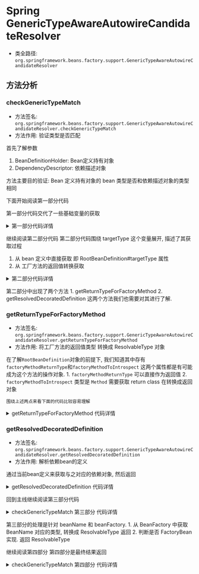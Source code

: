 # Spring GenericTypeAwareAutowireCandidateResolver
- 类全路径: `org.springframework.beans.factory.support.GenericTypeAwareAutowireCandidateResolver`


## 方法分析
### checkGenericTypeMatch
- 方法签名: `org.springframework.beans.factory.support.GenericTypeAwareAutowireCandidateResolver.checkGenericTypeMatch`
- 方法作用: 验证类型是否匹配


首先了解参数

1. BeanDefinitionHolder: Bean定义持有对象
2. DependencyDescriptor: 依赖描述对象


方法主要目的验证: Bean 定义持有对象的 bean 类型是否和依赖描述对象的类型相同


下面开始阅读第一部分代码
 

第一部分代码交代了一些基础变量的获取

<details>
<summary>第一部分代码详情</summary>


```java
    // 第一部分
    // 类型描述的解析对象
    // 依赖类型
    ResolvableType dependencyType = descriptor.getResolvableType();
    // 依赖类型 是否是 class
    if (dependencyType.getType() instanceof Class) {
        // No generic type -> we know it's a Class type-match, so no need to check again.
        return true;
    }

    ResolvableType targetType = null;
    boolean cacheType = false;
    RootBeanDefinition rbd = null;
    // 从 bean定义持有对象中获取 bean定义
    if (bdHolder.getBeanDefinition() instanceof RootBeanDefinition) {
        rbd = (RootBeanDefinition) bdHolder.getBeanDefinition();
    }
```

</details>


继续阅读第二部分代码
第二部分代码围绕 targetType 这个变量展开, 描述了其获取过程

1. 从 bean 定义中直接获取 即 RootBeanDefinition#targetType 属性
2. 从 工厂方法的返回值转换获取


<details>
<summary>第二部分代码详情</summary>


```java
		// 第二部分
		if (rbd != null) {
			targetType = rbd.targetType;
			if (targetType == null) {
				cacheType = true;
				// First, check factory method return type, if applicable
				// 工厂方法的返回值
				targetType = getReturnTypeForFactoryMethod(rbd, descriptor);
				if (targetType == null) {
					// 解析 RootBeanDefinition
					RootBeanDefinition dbd = getResolvedDecoratedDefinition(rbd);
					if (dbd != null) {
						targetType = dbd.targetType;
						if (targetType == null) {
							// 工厂方法的返回值
							targetType = getReturnTypeForFactoryMethod(dbd, descriptor);
						}
					}
				}
			}
		}

```

</details>



第二部分中出现了两个方法
    1. getReturnTypeForFactoryMethod
    2. getResolvedDecoratedDefinition
    这两个方法我们也需要对其进行了解.

### getReturnTypeForFactoryMethod
- 方法签名: `org.springframework.beans.factory.support.GenericTypeAwareAutowireCandidateResolver.getReturnTypeForFactoryMethod`
- 方法作用: 将工厂方法的返回值类型 转换成 ResolvableType 对象

在了解`RootBeanDefinition`对象的前提下, 我们知道其中存有`factoryMethodReturnType`和`factoryMethodToIntrospect` 这两个属性都是有可能成为这个方法的操作对象.
    1. `factoryMethodReturnType` 可以直接作为返回值
    2. `factoryMethodToIntrospect` 类型是 `Method` 需要获取 return class 在转换成返回对象

    围绕上述两点来看下面的代码比较容易理解



<details>
<summary>getReturnTypeForFactoryMethod 代码详情</summary>

```java
	@Nullable
	protected ResolvableType getReturnTypeForFactoryMethod(RootBeanDefinition rbd, DependencyDescriptor descriptor) {
		// Should typically be set for any kind of factory method, since the BeanFactory
		// pre-resolves them before reaching out to the AutowireCandidateResolver...
		ResolvableType returnType = rbd.factoryMethodReturnType;
		if (returnType == null) {
			Method factoryMethod = rbd.getResolvedFactoryMethod();
			if (factoryMethod != null) {
				returnType = ResolvableType.forMethodReturnType(factoryMethod);
			}
		}
		if (returnType != null) {
			Class<?> resolvedClass = returnType.resolve();
			if (resolvedClass != null && descriptor.getDependencyType().isAssignableFrom(resolvedClass)) {
				// Only use factory method metadata if the return type is actually expressive enough
				// for our dependency. Otherwise, the returned instance type may have matched instead
				// in case of a singleton instance having been registered with the container already.
				return returnType;
			}
		}
		return null;
	}

```
</details>





### getResolvedDecoratedDefinition
- 方法签名: `org.springframework.beans.factory.support.GenericTypeAwareAutowireCandidateResolver.getResolvedDecoratedDefinition`
- 方法作用: 解析依赖bean的定义

通过当前bean定义来获取与之对应的依赖对象, 然后返回


<details>
<summary>getResolvedDecoratedDefinition 代码详情</summary>

```java
	@Nullable
	protected RootBeanDefinition getResolvedDecoratedDefinition(RootBeanDefinition rbd) {
		// 获取 bean 定义持有对象(依赖的对象)
		BeanDefinitionHolder decDef = rbd.getDecoratedDefinition();
		if (decDef != null && this.beanFactory instanceof ConfigurableListableBeanFactory) {
			ConfigurableListableBeanFactory clbf = (ConfigurableListableBeanFactory) this.beanFactory;
			if (clbf.containsBeanDefinition(decDef.getBeanName())) {
				BeanDefinition dbd = clbf.getMergedBeanDefinition(decDef.getBeanName());
				if (dbd instanceof RootBeanDefinition) {
					return (RootBeanDefinition) dbd;
				}
			}
		}
		return null;
	}

```

</details>



回到主线继续阅读第三部分代码

<details>
<summary>checkGenericTypeMatch 第三部分 代码详情</summary>


```java
    // 第三部分
    if (targetType == null) {
        // Regular case: straight bean instance, with BeanFactory available.
        // 普通情况: bean 实例存在 且有 BeanFactory
        if (this.beanFactory != null) {
            // beanFactory 获取 beanName 对应的 类型
            Class<?> beanType = this.beanFactory.getType(bdHolder.getBeanName());
            if (beanType != null) {
                targetType = ResolvableType.forClass(ClassUtils.getUserClass(beanType));
            }
        }
        // Fallback: no BeanFactory set, or no type resolvable through it
        // -> best-effort match against the target class if applicable.
        if (targetType == null && rbd != null && rbd.hasBeanClass() && rbd.getFactoryMethodName() == null) {
            Class<?> beanClass = rbd.getBeanClass();
            // beanClass 是否来自 FactoryBean
            if (!FactoryBean.class.isAssignableFrom(beanClass)) {
                targetType = ResolvableType.forClass(ClassUtils.getUserClass(beanClass));
            }
        }
    }

```

</details>


第三部分的处理是针对 beanName 和 beanFactory.
    1. 从 BeanFactory 中获取 BeanName 对应的类型, 转换成 ResolvableType 返回
    2. 判断是否 FactoryBean 实现. 返回 ResolvableType 




继续阅读第四部分
第四部分是最终结果返回


<details>
<summary>checkGenericTypeMatch 第四部分 代码详情</summary>
```java
		// 第四部分
		if (targetType == null) {
			return true;
		}
		if (cacheType) {
			rbd.targetType = targetType;
		}
		if (descriptor.fallbackMatchAllowed() &&
				(targetType.hasUnresolvableGenerics() || targetType.resolve() == Properties.class)) {
			// Fallback matches allow unresolvable generics, e.g. plain HashMap to Map<String,String>;
			// and pragmatically also java.util.Properties to any Map (since despite formally being a
			// Map<Object,Object>, java.util.Properties is usually perceived as a Map<String,String>).
			return true;
		}
		// Full check for complex generic type match...
		// 是否来自依赖类型
		return dependencyType.isAssignableFrom(targetType);
```
</details>